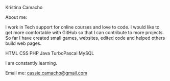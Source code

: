 Kristina Camacho

About me:

I work in Tech support for online courses and love to code. I would like to get more comfortable with GitHub so that I can contribute to more projects.
So far I have created small games, websites, edited code and helped others build web pages.


HTML CSS PHP Java TurboPascal MySQL

I am constantly learning.

Email me: cassie.camacho@gmail.com
